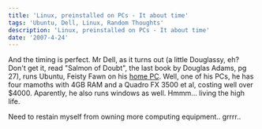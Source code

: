 ```yaml
---
title: 'Linux, preinstalled on PCs - It about time'
tags: 'Ubuntu, Dell, Linux, Random Thoughts'
description: 'Linux, preinstalled on PCs - It about time'
date: '2007-4-24'
---
```


And the timing is perfect. Mr Dell, as it turns out (a little Douglassy, eh? Don't get it, read "Salmon of Doubt", the last book by Douglas Adams, pg 27), runs Ubuntu, Feisty Fawn on his [home PC][0]. Well, one of his PCs, he has four mamoths with 4GB RAM and a Quadro FX 3500 et al, costing well over $4000\. Aparently, he also runs windows as well. Hmmm... living the high life.

Need to restain myself from owning more computing equipment.. grrrr..



[0]: http://www.dell.com/content/topics/global.aspx/corp/biographies/en/msd_computers
